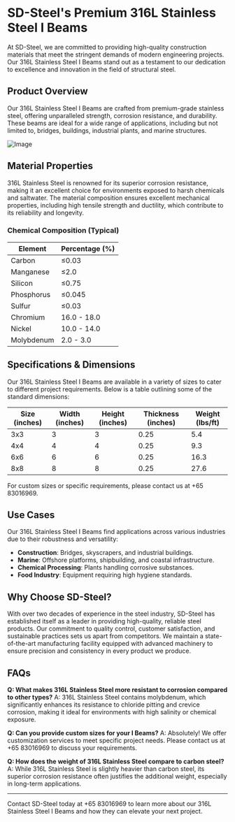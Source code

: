 # SD-Steel's Premium 316L Stainless Steel I Beams

At SD-Steel, we are committed to providing high-quality construction materials that meet the stringent demands of modern engineering projects. Our 316L Stainless Steel I Beams stand out as a testament to our dedication to excellence and innovation in the field of structural steel.

## Product Overview

Our 316L Stainless Steel I Beams are crafted from premium-grade stainless steel, offering unparalleled strength, corrosion resistance, and durability. These beams are ideal for a wide range of applications, including but not limited to, bridges, buildings, industrial plants, and marine structures. 

![Image](https://github.com/user-attachments/assets/2567258e-e124-4816-932d-1809bd27ef0b)

## Material Properties

316L Stainless Steel is renowned for its superior corrosion resistance, making it an excellent choice for environments exposed to harsh chemicals and saltwater. The material composition ensures excellent mechanical properties, including high tensile strength and ductility, which contribute to its reliability and longevity.

### Chemical Composition (Typical)
| Element   | Percentage (%) |
|-----------|----------------|
| Carbon    | ≤0.03          |
| Manganese | ≤2.0           |
| Silicon   | ≤0.75          |
| Phosphorus| ≤0.045         |
| Sulfur    | ≤0.03          |
| Chromium  | 16.0 - 18.0    |
| Nickel    | 10.0 - 14.0    |
| Molybdenum| 2.0 - 3.0      |

## Specifications & Dimensions

Our 316L Stainless Steel I Beams are available in a variety of sizes to cater to different project requirements. Below is a table outlining some of the standard dimensions:

| Size (inches) | Width (inches) | Height (inches) | Thickness (inches) | Weight (lbs/ft) |
|---------------|----------------|-----------------|--------------------|-----------------|
| 3x3           | 3              | 3               | 0.25               | 5.4             |
| 4x4           | 4              | 4               | 0.25               | 9.3             |
| 6x6           | 6              | 6               | 0.25               | 16.3            |
| 8x8           | 8              | 8               | 0.25               | 27.6            |

For custom sizes or specific requirements, please contact us at +65 83016969.

## Use Cases

Our 316L Stainless Steel I Beams find applications across various industries due to their robustness and versatility:
- **Construction**: Bridges, skyscrapers, and industrial buildings.
- **Marine**: Offshore platforms, shipbuilding, and coastal infrastructure.
- **Chemical Processing**: Plants handling corrosive substances.
- **Food Industry**: Equipment requiring high hygiene standards.

## Why Choose SD-Steel?

With over two decades of experience in the steel industry, SD-Steel has established itself as a leader in providing high-quality, reliable steel products. Our commitment to quality control, customer satisfaction, and sustainable practices sets us apart from competitors. We maintain a state-of-the-art manufacturing facility equipped with advanced machinery to ensure precision and consistency in every product we produce.

## FAQs

**Q: What makes 316L Stainless Steel more resistant to corrosion compared to other types?**
A: 316L Stainless Steel contains molybdenum, which significantly enhances its resistance to chloride pitting and crevice corrosion, making it ideal for environments with high salinity or chemical exposure.

**Q: Can you provide custom sizes for your I Beams?**
A: Absolutely! We offer customization services to meet specific project needs. Please contact us at +65 83016969 to discuss your requirements.

**Q: How does the weight of 316L Stainless Steel compare to carbon steel?**
A: While 316L Stainless Steel is slightly heavier than carbon steel, its superior corrosion resistance often justifies the additional weight, especially in long-term applications.

---

Contact SD-Steel today at +65 83016969 to learn more about our 316L Stainless Steel I Beams and how they can elevate your next project.